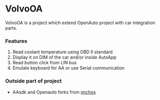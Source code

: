 # VolvoOA

VolvoOA is a project which extend OpenAuto project with car integration parts.

### Features

1. Read coolant temperature using OBD II standard
2. Display it on DIM of the car and/or inside AutoApp
3. Read button click from LIN bus
4. Emulate keyboard for AA or use Serial communication

### Outside part of project

- AAsdk and Openauto forks from [imchos](https://github.com/imchos/openauto-dhu)
